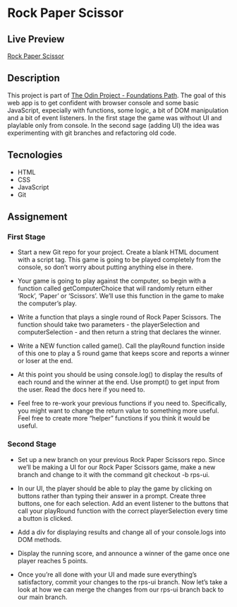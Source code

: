 # Rock Paper Scissor

## Live Preview
[Rock Paper Scissor](https://dak79.github.io/odin-rock/)


## Description
This project is part of [The Odin Project - Foundations Path](https://www.theodinproject.com/lessons/foundations-rock-paper-scissors).
The goal of this web app is to get confident with browser console and some basic JavaScript, expecially with functions, some logic, a bit of DOM manipulation and a bit of event listeners.
In the first stage the game was without UI and playlable only from console. In the second sage (adding UI) the idea was experimenting with git branches and refactoring old code.

## Tecnologies
* HTML
* CSS
* JavaScript
* Git

## Assignement
### First Stage
* Start a new Git repo for your project. Create a blank HTML document with a script tag. This game is going to be played completely from the console, so don’t worry about putting anything else in there.

* Your game is going to play against the computer, so begin with a function called getComputerChoice that will randomly return either ‘Rock’, ‘Paper’ or ‘Scissors’. We’ll use this function in the game to make the computer’s play.

* Write a function that plays a single round of Rock Paper Scissors. The function should take two parameters - the playerSelection and computerSelection - and then return a string that declares the winner.

* Write a NEW function called game(). Call the playRound function inside of this one to play a 5 round game that keeps score and reports a winner or loser at the end.

* At this point you should be using console.log() to display the results of each round and the winner at the end.
Use prompt() to get input from the user. Read the docs here if you need to.

* Feel free to re-work your previous functions if you need to. Specifically, you might want to change the return value to something more useful. Feel free to create more “helper” functions if you think it would be useful.

### Second Stage
* Set up a new branch on your previous Rock Paper Scissors repo. Since we’ll be making a UI for our Rock Paper Scissors game, make a new branch and change to it with the command git checkout -b rps-ui.

* In our UI, the player should be able to play the game by clicking on buttons rather than typing their answer in a prompt. Create three buttons, one for each selection. Add an event listener to the buttons that call your playRound function with the correct playerSelection every time a button is clicked. 

* Add a div for displaying results and change all of your console.logs into DOM methods.

* Display the running score, and announce a winner of the game once one player reaches 5 points.

* Once you’re all done with your UI and made sure everything’s satisfactory, commit your changes to the rps-ui branch.
Now let’s take a look at how we can merge the changes from our rps-ui branch back to our main branch.